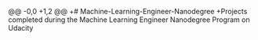 @@ -0,0 +1,2 @@
+# Machine-Learning-Engineer-Nanodegree
+Projects completed during the Machine Learning Engineer Nanodegree Program on Udacity
